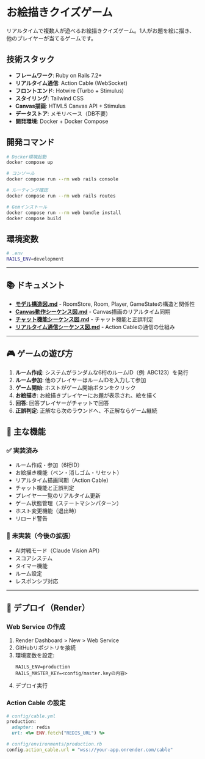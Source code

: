 # お絵描きクイズゲーム

リアルタイムで複数人が遊べるお絵描きクイズゲーム。1人がお題を絵に描き、他のプレイヤーが当てるゲームです。

## 技術スタック

- **フレームワーク**: Ruby on Rails 7.2+
- **リアルタイム通信**: Action Cable (WebSocket)
- **フロントエンド**: Hotwire (Turbo + Stimulus)
- **スタイリング**: Tailwind CSS
- **Canvas描画**: HTML5 Canvas API + Stimulus
- **データストア**: メモリベース（DB不要）
- **開発環境**: Docker + Docker Compose

## 開発コマンド

```bash
# Docker環境起動
docker compose up

# コンソール
docker compose run --rm web rails console

# ルーティング確認
docker compose run --rm web rails routes

# Gemインストール
docker compose run --rm web bundle install
docker compose build
```

## 環境変数

```bash
# .env
RAILS_ENV=development
```

---

## 📚 ドキュメント

- **[モデル構造図.md](./docs/モデル構造図.md)** - RoomStore, Room, Player, GameStateの構造と関係性
- **[Canvas動作シーケンス図.md](./docs/Canvas動作シーケンス図.md)** - Canvas描画のリアルタイム同期
- **[チャット機能シーケンス図.md](./docs/チャット機能シーケンス図.md)** - チャット機能と正誤判定
- **[リアルタイム通信シーケンス図.md](./docs/リアルタイム通信シーケンス図.md)** - Action Cableの通信の仕組み

---

## 🎮 ゲームの遊び方

1. **ルーム作成**: システムがランダムな6桁のルームID（例: ABC123）を発行
2. **ルーム参加**: 他のプレイヤーはルームIDを入力して参加
3. **ゲーム開始**: ホストがゲーム開始ボタンをクリック
4. **お絵描き**: お絵描きプレイヤーにお題が表示され、絵を描く
5. **回答**: 回答プレイヤーがチャットで回答
6. **正誤判定**: 正解なら次のラウンドへ、不正解ならゲーム継続

## 🔧 主な機能

### ✅ 実装済み

- ルーム作成・参加（6桁ID）
- お絵描き機能（ペン・消しゴム・リセット）
- リアルタイム描画同期（Action Cable）
- チャット機能と正誤判定
- プレイヤー一覧のリアルタイム更新
- ゲーム状態管理（ステートマシンパターン）
- ホスト変更機能（退出時）
- リロード警告

### 🚧 未実装（今後の拡張）

- AI対戦モード（Claude Vision API）
- スコアシステム
- タイマー機能
- ルーム設定
- レスポンシブ対応

---

## 🚀 デプロイ（Render）

### Web Service の作成

1. Render Dashboard > New > Web Service
2. GitHubリポジトリを接続
3. 環境変数を設定:
   ```
   RAILS_ENV=production
   RAILS_MASTER_KEY=<config/master.keyの内容>
   ```
4. デプロイ実行

### Action Cable の設定

```ruby
# config/cable.yml
production:
  adapter: redis
  url: <%= ENV.fetch("REDIS_URL") %>

# config/environments/production.rb
config.action_cable.url = "wss://your-app.onrender.com/cable"
```


